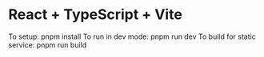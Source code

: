 # React + TypeScript + Vite

To setup: pnpm install
To run in dev mode: pnpm run dev
To build for static service: pnpm run build